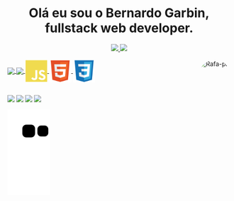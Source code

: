 <div align="center">
  <h1> Olá eu sou o Bernardo Garbin, fullstack web developer. </h1>
</div>

<div align="center">
  <a href="https://github.com/bernardogarbin">
  <img height="180em" src="https://github-readme-stats.vercel.app/api?username=bernardogarbin&show_icons=true&theme=dracula&include_all_commits=true&count_private=true"/>
  <img height="180em" src="https://github-readme-stats.vercel.app/api/top-langs/?username=bernardogarbin&layout=compact&langs_count=7&theme=dracula"/>
</div>
 
<div style="display: inline_block"><br>
  <img align="center" width="50" src="https://cdn.jsdelivr.net/gh/devicons/devicon/icons/ruby/ruby-plain-wordmark.svg" />
  <img align="center" width="50" src="https://cdn.jsdelivr.net/gh/devicons/devicon/icons/rails/rails-original-wordmark.svg" />
  <img align="center" width="50" src="https://raw.githubusercontent.com/devicons/devicon/master/icons/javascript/javascript-plain.svg">
  <img align="center" width="50" src="https://raw.githubusercontent.com/devicons/devicon/master/icons/html5/html5-original.svg">
  <img align="center" width="50" src="https://raw.githubusercontent.com/devicons/devicon/master/icons/css3/css3-original.svg">
  
  <img align="right" alt="Rafa-pic" height="115" style="border-radius:50px;" src="https://static.wikia.nocookie.net/darkstalkers/images/8/8c/Hsien-ko-leilei.gif/revision/latest/scale-to-width-down/119?cb=20110829040032">
</div>
  
  ##
  
<div> 
  <a href="https://instagram.com/trashtakoyaki" target="_blank"><img src="https://img.shields.io/badge/-Instagram-%23E4405F?style=for-the-badge&logo=instagram&logoColor=white" target="_blank"></a>
  <a href = "mailto:bernardo.garbin@gmail.com"><img src="https://img.shields.io/badge/-Gmail-%23333?style=for-the-badge&logo=gmail&logoColor=white" target="_blank"></a>
  <a href="https://www.linkedin.com/in/bernardogarbin" target="_blank"><img src="https://img.shields.io/badge/-LinkedIn-%230077B5?style=for-the-badge&logo=linkedin&logoColor=white" target="_blank"></a> 
  <a href="www.youtube.com/channel/UCaOBMPRCkwtRoR_y8BWDQDQ" target="_blank"><img src="https://img.shields.io/badge/YouTube-FF0000?style=for-the-badge&logo=youtube&logoColor=white" target="_blank"></a>
 
  ![Snake animation](https://github.com/bernardogarbin/bernardogarbin/blob/output/github-contribution-grid-snake.svg)
</div>
